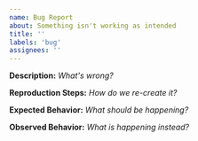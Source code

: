 ```yaml
---
name: Bug Report
about: Something isn't working as intended
title: ''
labels: 'bug'
assignees: ''
---
```


**Description:** _What's wrong?_

**Reproduction Steps:** _How do we re-create it?_

**Expected Behavior:** _What should be happening?_

**Observed Behavior:** _What is happening instead?_